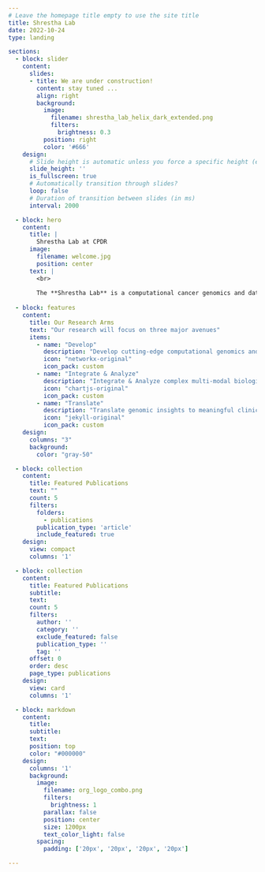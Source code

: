 ```yaml
---
# Leave the homepage title empty to use the site title
title: Shrestha Lab
date: 2022-10-24
type: landing

sections:
  - block: slider
    content:
      slides:
      - title: We are under construction!
        content: stay tuned ...
        align: right
        background:
          image:
            filename: shrestha_lab_helix_dark_extended.png
            filters:
              brightness: 0.3
          position: right
          color: '#666'
    design:
      # Slide height is automatic unless you force a specific height (e.g. '400px')
      slide_height: ''
      is_fullscreen: true
      # Automatically transition through slides?
      loop: false
      # Duration of transition between slides (in ms)
      interval: 2000

  - block: hero
    content:
      title: |
        Shrestha Lab at CPDR
      image:
        filename: welcome.jpg
        position: center
      text: |
        <br>
        
        The **Shrestha Lab** is a computational cancer genomics and data science research group at the **[Center for Prostate Disease Research (CPDR)](https://sites.google.com/usuhs.edu/cpdr)**. We focus on elucidating the drivers of cancer progression and therapeutic resistance, with the goal of advancing personalized medicine and improving clinical outcomes for prostate cancer patients by understanding the complex interplay of the genome, transcriptome, proteome, and epigenome.
 
  - block: features
    content:
      title: Our Research Arms
      text: "Our research will focus on three major avenues"
      items:
        - name: "Develop"
          description: "Develop cutting-edge computational genomics and machine learning methods to unravel the complexities of cancer"
          icon: "networkx-original"
          icon_pack: custom
        - name: "Integrate & Analyze"
          description: "Integrate & Analyze complex multi-modal biological datasets to understand context-specific genome regulation in cancer"
          icon: "chartjs-original"
          icon_pack: custom
        - name: "Translate"
          description: "Translate genomic insights to meaningful clinical applications for precision oncology"
          icon: "jekyll-original"
          icon_pack: custom
    design:
      columns: "3"
      background:
        color: "gray-50"

  - block: collection
    content:
      title: Featured Publications
      text: ""
      count: 5
      filters:
        folders:
          - publications
        publication_type: 'article'
        include_featured: true
    design:
      view: compact
      columns: '1'

  - block: collection
    content:
      title: Featured Publications
      subtitle:
      text:
      count: 5
      filters:
        author: ''
        category: ''
        exclude_featured: false
        publication_type: ''
        tag: ''
      offset: 0
      order: desc
      page_type: publications
    design:
      view: card
      columns: '1'

  - block: markdown
    content:
      title: 
      subtitle: 
      text:
      position: top
      color: "#000000"
    design:
      columns: '1'
      background:
        image: 
          filename: org_logo_combo.png
          filters:
            brightness: 1
          parallax: false
          position: center
          size: 1200px
          text_color_light: false
        spacing:
          padding: ['20px', '20px', '20px', '20px']

---
```

